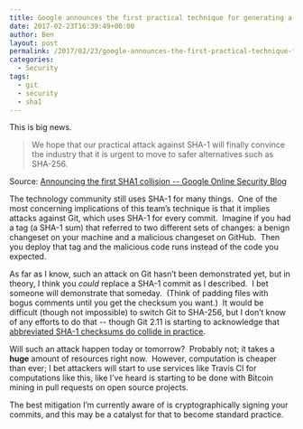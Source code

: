```yaml
---
title: Google announces the first practical technique for generating a SHA-1 collision
date: 2017-02-23T16:39:49+00:00
author: Ben
layout: post
permalink: /2017/02/23/google-announces-the-first-practical-technique-for-generating-a-sha-1-collision/
categories:
  - Security
tags:
  - git
  - security
  - sha1
---
```

This is big news.

> We hope that our practical attack against SHA-1 will finally convince the industry that it is urgent to move to safer alternatives such as SHA-256.

Source: [Announcing the first SHA1 collision -- Google Online Security Blog](https://security.googleblog.com/2017/02/announcing-first-sha1-collision.html)

The technology community still uses SHA-1 for many things.  One of the most concerning implications of this team&#8217;s technique is that it implies attacks against Git, which uses SHA-1 for every commit.  Imagine if you had a tag (a SHA-1 sum) that referred to two different sets of changes: a benign changeset on your machine and a malicious changeset on GitHub.  Then you deploy that tag and the malicious code runs instead of the code you expected.

As far as I know, such an attack on Git hasn&#8217;t been demonstrated yet, but in theory, I think you _could_ replace a SHA-1 commit as I described.  I bet someone will demonstrate that someday.  (Think of padding files with bogus comments until you get the checksum you want.)  It would be difficult (though not impossible) to switch Git to SHA-256, but I don&#8217;t know of any efforts to do that -- though Git 2.11 is starting to acknowledge that [abbreviated SHA-1 checksums do collide in practice](https://github.com/blog/2288-git-2-11-has-been-released).

Will such an attack happen today or tomorrow?  Probably not; it takes a **huge** amount of resources right now.  However, computation is cheaper than ever; I bet attackers will start to use services like Travis CI for computations like this, like I&#8217;ve heard is starting to be done with Bitcoin mining in pull requests on open source projects.

The best mitigation I&#8217;m currently aware of is cryptographically signing your commits, and this may be a catalyst for that to become standard practice.